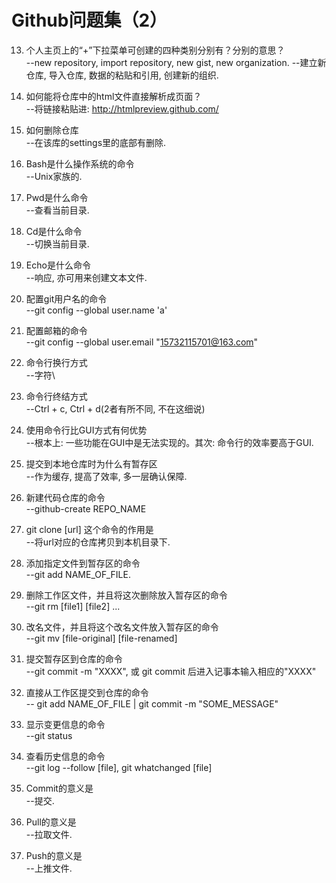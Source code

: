 # Github问题集（2）

13.	个人主页上的“+”下拉菜单可创建的四种类别分别有？分别的意思？  
	--new repository, import repository, 	new gist, 			new organization.
	--建立新仓库,		导入仓库,			数据的粘贴和引用,	创建新的组织.

14.	如何能将仓库中的html文件直接解析成页面？  
	--将链接粘贴进: http://htmlpreview.github.com/

15.	如何删除仓库  
	--在该库的settings里的底部有删除.

16.	Bash是什么操作系统的命令  
	--Unix家族的.

17.	Pwd是什么命令  
	--查看当前目录.

18.	Cd是什么命令  
	--切换当前目录.

19.	Echo是什么命令  
	--响应, 亦可用来创建文本文件.

20.	配置git用户名的命令  
	--git config --global user.name 'a'

21.	配置邮箱的命令  
	--git config --global user.email "15732115701@163.com"

22.	命令行换行方式  
	--字符\

23.	命令行终结方式  
	--Ctrl + c, Ctrl + d(2者有所不同, 不在这细说)

24.	使用命令行比GUI方式有何优势  
	--根本上: 一些功能在GUI中是无法实现的。其次:	命令行的效率要高于GUI.  
	

25.	提交到本地仓库时为什么有暂存区  
	--作为缓存, 提高了效率, 多一层确认保障.

26.	新建代码仓库的命令  
	--github-create REPO_NAME

27.	git clone [url] 这个命令的作用是  
	--将url对应的仓库拷贝到本机目录下.

28.	添加指定文件到暂存区的命令  
	--git add NAME_OF_FILE.

29.	删除工作区文件，并且将这次删除放入暂存区的命令  
	--git rm [file1] [file2] ...

30.	改名文件，并且将这个改名文件放入暂存区的命令  
	--git mv [file-original] [file-renamed]

31.	提交暂存区到仓库的命令  
	--git commit -m "XXXX", 
	或 git commit 后进入记事本输入相应的"XXXX" 

32.	直接从工作区提交到仓库的命令  
	-- git add NAME_OF_FILE | git commit -m "SOME_MESSAGE"

33.	显示变更信息的命令  
	--git status

34.	查看历史信息的命令  
	--git log --follow [file], git whatchanged [file]

35.	Commit的意义是  
	--提交.

36.	Pull的意义是  
	--拉取文件.

37.	Push的意义是  
	--上推文件.
